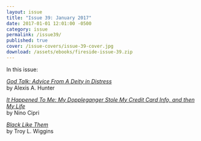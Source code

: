 ```yaml
---
layout: issue
title: "Issue 39: January 2017"
date: 2017-01-01 12:01:00 -0500
category: issue
permalink: /issue39/
published: true
cover: /issue-covers/issue-39-cover.jpg
download: /assets/ebooks/fireside-issue-39.zip
---
```


In this issue:

[_God Talk: Advice From A Deity in Distress_](/issue38/chapter/21/)<br/>
by Alexis A. Hunter

[_It Happened To Me: My Doppleganger Stole My Credit Card Info, and then My Life_](/issue38/chapter/21/)<br/>
by Nino Cipri

[_Black Like Them_](/issue38/chapter/25/)<br/>
by Troy L. Wiggins
